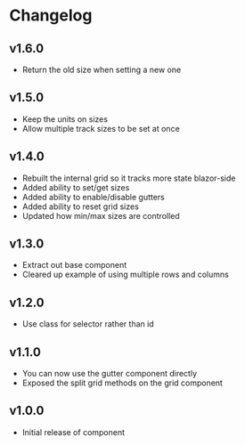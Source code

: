 # Changelog

## v1.6.0
- Return the old size when setting a new one

## v1.5.0
- Keep the units on sizes
- Allow multiple track sizes to be set at once

## v1.4.0
- Rebuilt the internal grid so it tracks more state blazor-side
- Added ability to set/get sizes
- Added ability to enable/disable gutters
- Added ability to reset grid sizes
- Updated how min/max sizes are controlled

## v1.3.0
- Extract out base component
- Cleared up example of using multiple rows and columns

## v1.2.0
- Use class for selector rather than id

## v1.1.0
- You can now use the gutter component directly
- Exposed the split grid methods on the grid component

## v1.0.0
- Initial release of component

